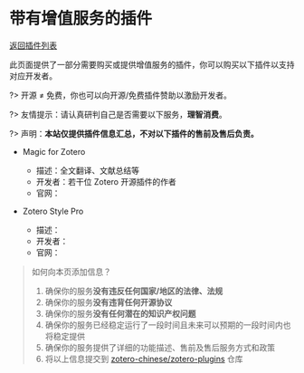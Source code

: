 # 带有增值服务的插件

[返回插件列表](./README.md)

此页面提供了一部分需要购买或提供增值服务的插件，你可以购买以下插件以支持对应开发者。

?> 开源 ≠ 免费，你也可以向开源/免费插件赞助以激励开发者。

?> 友情提示：请认真研判自己是否需要以下服务，**理智消费**。

?> 声明：**本站仅提供插件信息汇总，不对以下插件的售前及售后负责。**

- Magic for Zotero

  - 描述：全文翻译、文献总结等
  - 开发者：若干位 Zotero 开源插件的作者
  - 官网：

- Zotero Style Pro
  - 描述：
  - 开发者：
  - 官网：

> 如何向本页添加信息？
>
> 1. 确保你的服务**没有违反任何国家/地区的法律、法规**
> 2. 确保你的服务**没有违背任何开源协议**
> 3. 确保你的服务**没有任何潜在的知识产权问题**
> 4. 确保你的服务已经稳定运行了一段时间且未来可以预期的一段时间内也将稳定提供
> 5. 确保你的服务提供了详细的功能描述、售前及售后服务方式和政策
> 6. 将以上信息提交到 [zotero-chinese/zotero-plugins](https://github.com/zotero-chinese/zotero-plugins/tree/main/docs/value-added.md) 仓库
